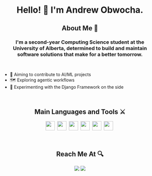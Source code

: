 <h1 align="center">
  Hello! 👋 I'm Andrew Obwocha.
</h1>
<h2 align="center">About Me 🚀</h2>
<h3 align="center">
I'm a second-year Computing Science student at the University of Alberta, determined to build and maintain software solutions that make for a better tomorrow.
</h3>

<br>

<ul>
<li>🎯 Aiming to contribute to AI/ML projects
<li>🗺️ Exploring agentic workflows
<li>🧪 Experimenting with the Django Framework on the side
</ul>

<br>

<h2 align="center">Main Languages and Tools ⚔️</h2>
<p align="center">
<span><img src="https://cdn.jsdelivr.net/gh/devicons/devicon@latest/icons/javascript/javascript-original.svg" width="30px"></span>&nbsp;
<span><img src="https://cdn.jsdelivr.net/gh/devicons/devicon@latest/icons/python/python-original.svg" width="30px"></span>&nbsp;
<span><img src="https://cdn.jsdelivr.net/gh/devicons/devicon@latest/icons/react/react-original.svg" width="30px"></span>&nbsp;
<span><img src="https://cdn.jsdelivr.net/gh/devicons/devicon@latest/icons/mysql/mysql-original.svg" width="30px"></span>&nbsp;
<span><img src="https://cdn.jsdelivr.net/gh/devicons/devicon@latest/icons/html5/html5-plain.svg" width="30px"></span>&nbsp;
<span><img src="https://cdn.jsdelivr.net/gh/devicons/devicon@latest/icons/css3/css3-plain.svg" width="30px"></span>&nbsp;
</p>

<br>

<h2 align="center">Reach Me At 🔍</h2>
<p align="center">
<a target="_blank" href="https://www.linkedin.com/in/andrew-obwocha/"><img src="https://img.shields.io/badge/-LinkedIn-0e76a8?style=for-the-badge&logo=LinkedIn"></a>
<a target="_blank" href="mailto:obwochandrew@gmail.com"><img src="https://img.shields.io/badge/-Gmail-c0392b?style=for-the-badge&logo=Gmail&logoColor=white"></a>
</p>
